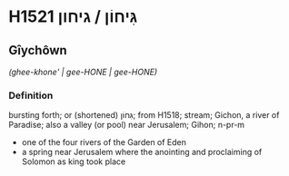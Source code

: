 # H1521 גִּיחוֹן / גיחון

## Gîychôwn

_(ghee-khone' | ɡee-HONE | ɡee-HONE)_

### Definition

bursting forth; or (shortened) גִּחוֹן; from H1518; stream; Gichon, a river of Paradise; also a valley (or pool) near Jerusalem; Gihon; n-pr-m

- one of the four rivers of the Garden of Eden
- a spring near Jerusalem where the anointing and proclaiming of Solomon as king took place
